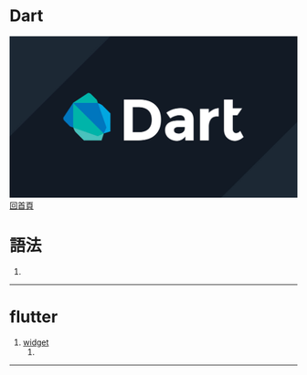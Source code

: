 Dart
===
![](./hero.jpg)
[回首頁](../)

# 語法

1. []()

---

# flutter

1. [widget](./mds/flutter/widget)
    1. []()

---
